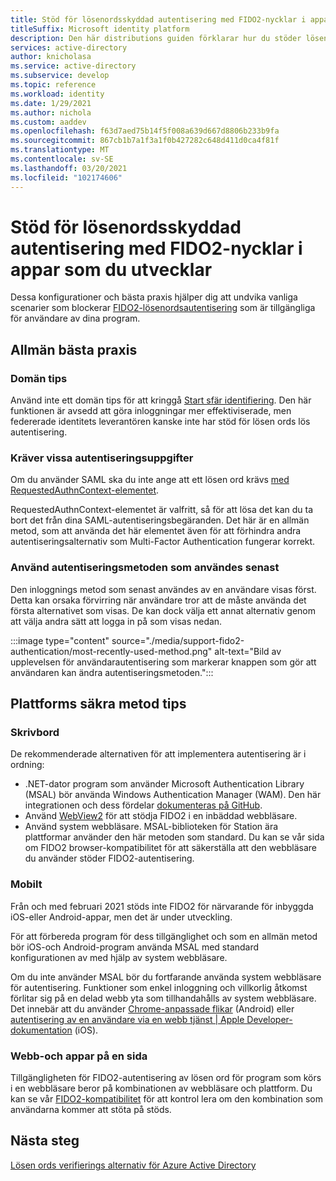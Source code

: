 ```yaml
---
title: Stöd för lösenordsskyddad autentisering med FIDO2-nycklar i appar som du utvecklar | Azure
titleSuffix: Microsoft identity platform
description: Den här distributions guiden förklarar hur du stöder lösen ords lös autentisering med FIDO2-säkerhetsnycklar i de program som du utvecklar
services: active-directory
author: knicholasa
ms.service: active-directory
ms.subservice: develop
ms.topic: reference
ms.workload: identity
ms.date: 1/29/2021
ms.author: nichola
ms.custom: aaddev
ms.openlocfilehash: f63d7aed75b14f5f008a639d667d8806b233b9fa
ms.sourcegitcommit: 867cb1b7a1f3a1f0b427282c648d411d0ca4f81f
ms.translationtype: MT
ms.contentlocale: sv-SE
ms.lasthandoff: 03/20/2021
ms.locfileid: "102174606"
---
```

# <a name="support-passwordless-authentication-with-fido2-keys-in-apps-you-develop"></a>Stöd för lösenordsskyddad autentisering med FIDO2-nycklar i appar som du utvecklar

Dessa konfigurationer och bästa praxis hjälper dig att undvika vanliga scenarier som blockerar [FIDO2-lösenordsautentisering](../../active-directory/authentication/concept-authentication-passwordless.md) som är tillgängliga för användare av dina program.

## <a name="general-best-practices"></a>Allmän bästa praxis

### <a name="domain-hints"></a>Domän tips

Använd inte ett domän tips för att kringgå [Start sfär identifiering](../../active-directory/manage-apps/configure-authentication-for-federated-users-portal.md). Den här funktionen är avsedd att göra inloggningar mer effektiviserade, men federerade identitets leverantören kanske inte har stöd för lösen ords lös autentisering.

### <a name="requiring-specific-credentials"></a>Kräver vissa autentiseringsuppgifter

Om du använder SAML ska du inte ange att ett lösen ord krävs [med RequestedAuthnContext-elementet](single-sign-on-saml-protocol.md#requestauthncontext).

RequestedAuthnContext-elementet är valfritt, så för att lösa det kan du ta bort det från dina SAML-autentiseringsbegäranden. Det här är en allmän metod, som att använda det här elementet även för att förhindra andra autentiseringsalternativ som Multi-Factor Authentication fungerar korrekt.

### <a name="using-the-most-recently-used-authentication-method"></a>Använd autentiseringsmetoden som användes senast

Den inloggnings metod som senast användes av en användare visas först. Detta kan orsaka förvirring när användare tror att de måste använda det första alternativet som visas. De kan dock välja ett annat alternativ genom att välja andra sätt att logga in på som visas nedan.

:::image type="content" source="./media/support-fido2-authentication/most-recently-used-method.png" alt-text="Bild av upplevelsen för användarautentisering som markerar knappen som gör att användaren kan ändra autentiseringsmetoden.":::

## <a name="platform-specific-best-practices"></a>Plattforms säkra metod tips

### <a name="desktop"></a>Skrivbord

De rekommenderade alternativen för att implementera autentisering är i ordning:

- .NET-dator program som använder Microsoft Authentication Library (MSAL) bör använda Windows Authentication Manager (WAM). Den här integrationen och dess fördelar [dokumenteras på GitHub](https://github.com/AzureAD/microsoft-authentication-library-for-dotnet/wiki/wam).
- Använd [WebView2](/microsoft-edge/webview2/) för att stödja FIDO2 i en inbäddad webbläsare.
- Använd system webbläsare. MSAL-biblioteken för Station ära plattformar använder den här metoden som standard. Du kan se vår sida om FIDO2 browser-kompatibilitet för att säkerställa att den webbläsare du använder stöder FIDO2-autentisering.

### <a name="mobile"></a>Mobilt

Från och med februari 2021 stöds inte FIDO2 för närvarande för inbyggda iOS-eller Android-appar, men det är under utveckling.

För att förbereda program för dess tillgänglighet och som en allmän metod bör iOS-och Android-program använda MSAL med standard konfigurationen av med hjälp av system webbläsare.

Om du inte använder MSAL bör du fortfarande använda system webbläsare för autentisering. Funktioner som enkel inloggning och villkorlig åtkomst förlitar sig på en delad webb yta som tillhandahålls av system webbläsare. Det innebär att du använder [Chrome-anpassade flikar](https://developer.chrome.com/docs/multidevice/android/customtabs/) (Android) eller [autentisering av en användare via en webb tjänst | Apple Developer-dokumentation](https://developer.apple.com/documentation/authenticationservices/authenticating_a_user_through_a_web_service) (iOS).

### <a name="web-and-single-page-apps"></a>Webb-och appar på en sida

Tillgängligheten för FIDO2-autentisering av lösen ord för program som körs i en webbläsare beror på kombinationen av webbläsare och plattform. Du kan se vår [FIDO2-kompatibilitet](../authentication/fido2-compatibility.md) för att kontrol lera om den kombination som användarna kommer att stöta på stöds.

## <a name="next-steps"></a>Nästa steg

[Lösen ords verifierings alternativ för Azure Active Directory](../../active-directory/authentication/concept-authentication-passwordless.md)